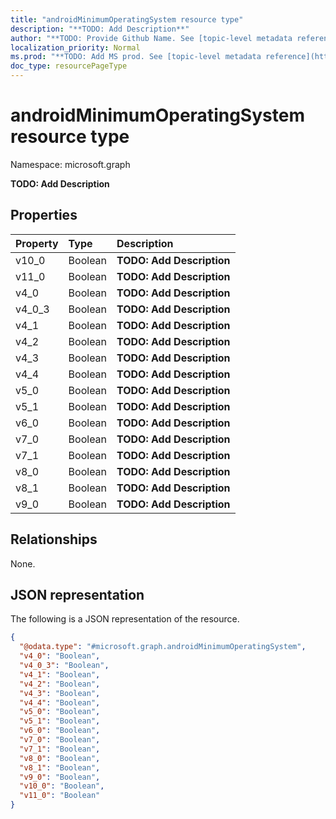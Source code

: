 ```yaml
---
title: "androidMinimumOperatingSystem resource type"
description: "**TODO: Add Description**"
author: "**TODO: Provide Github Name. See [topic-level metadata reference](https://msgo.azurewebsites.net/add/document/guidelines/metadata.html#topic-level-metadata)**"
localization_priority: Normal
ms.prod: "**TODO: Add MS prod. See [topic-level metadata reference](https://msgo.azurewebsites.net/add/document/guidelines/metadata.html#topic-level-metadata)**"
doc_type: resourcePageType
---
```


# androidMinimumOperatingSystem resource type

Namespace: microsoft.graph

**TODO: Add Description**

## Properties
|Property|Type|Description|
|:---|:---|:---|
|v10_0|Boolean|**TODO: Add Description**|
|v11_0|Boolean|**TODO: Add Description**|
|v4_0|Boolean|**TODO: Add Description**|
|v4_0_3|Boolean|**TODO: Add Description**|
|v4_1|Boolean|**TODO: Add Description**|
|v4_2|Boolean|**TODO: Add Description**|
|v4_3|Boolean|**TODO: Add Description**|
|v4_4|Boolean|**TODO: Add Description**|
|v5_0|Boolean|**TODO: Add Description**|
|v5_1|Boolean|**TODO: Add Description**|
|v6_0|Boolean|**TODO: Add Description**|
|v7_0|Boolean|**TODO: Add Description**|
|v7_1|Boolean|**TODO: Add Description**|
|v8_0|Boolean|**TODO: Add Description**|
|v8_1|Boolean|**TODO: Add Description**|
|v9_0|Boolean|**TODO: Add Description**|

## Relationships
None.

## JSON representation
The following is a JSON representation of the resource.
<!-- {
  "blockType": "resource",
  "@odata.type": "microsoft.graph.androidMinimumOperatingSystem"
}
-->
``` json
{
  "@odata.type": "#microsoft.graph.androidMinimumOperatingSystem",
  "v4_0": "Boolean",
  "v4_0_3": "Boolean",
  "v4_1": "Boolean",
  "v4_2": "Boolean",
  "v4_3": "Boolean",
  "v4_4": "Boolean",
  "v5_0": "Boolean",
  "v5_1": "Boolean",
  "v6_0": "Boolean",
  "v7_0": "Boolean",
  "v7_1": "Boolean",
  "v8_0": "Boolean",
  "v8_1": "Boolean",
  "v9_0": "Boolean",
  "v10_0": "Boolean",
  "v11_0": "Boolean"
}
```

